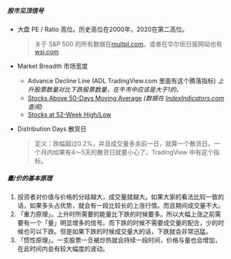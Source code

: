 ##### 股市见顶信号

- 大盘 PE / Ratio 高位。历史高位在2000年，2020在第二高位。

  > 关于 S&P 500 的所有数据在[multpl.com](https://www.multpl.com/s-p-500-pe-ratio)。或者在华尔街日报网站也有 [wsj.com](https://www.wsj.com/market-data/stocks/peyields)

- Market Breadth 市场宽度

  - Advance Decline Line (ADL  TradingView.com 里面有这个腾落指标) *上升股票数量对比下跌股票数量，在牛市中应该是大于1的。*
  - [Stocks Above 50-Days Moving Average](http://www.indexindicators.com/charts/djia-vs-djia-stocks-above-50d-sma-params-6m-x-x-x/) *(数据在 [IndexIndicators.com](http://www.indexindicators.com/) 查阅)*
  - [Stocks at 52-Week High/Low](http://www.indexindicators.com/charts/djia-vs-djia-stocks-new-lows-params-6m-x-x-x/)

- Distribution Days 散货日 

  > 定义：跌幅超过0.2%，并且成交量多余前一日，就算一个散货日。一个月内如果有4～5天的散货日就要小心了。TradingView 中有这个指标。



##### 量/价的基本原理

1. 投资者对价值与价格的分歧越大，成交量就越大。如果大家的看法比较一致的话，如果多头占优势，就会有一段比较长的上涨行情。而且期间成交量不大。
2. 「重力原理」。上升时所需要的能量比下跌的时候要多。所以大幅上涨之前需要有一个「量」明显增多的信号。而下跌的时候不需要成交量的配合，少的时候也可以下跌。但是如果下跌的时候成交量大的话，下跌就会非常迅猛。
3. 「惯性原理」。一支股票一旦被炒热就会持续一段时间，价格与量也会增加，在此时间内会有较大幅度的波动。